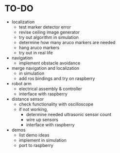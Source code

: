 # TO-DO

 * localization
 	* test marker detector error
	* revise ceiling image generator
	* try out algorithm in simulation
	* determine how many aruco markers are needed
	* hang aruco markers
	* try out in real life
* navigation
	* implement obstacle avoidance
* merge navigation and localization
	* in simulation
	* add ros bindings and try on raspberry
* robot arm
	* electrical assembly & controller
	* interface with raspberry
* distance sensor
	* check functionality with oscilloscope
	* if not working,
		* determine needed ultrasonic sensor count
		* wire up sensors
		* interface with raspberry
* demos
	* list demo ideas
	* implement in simulation
	* port to raspberry
